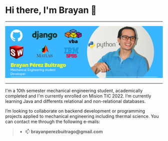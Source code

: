 # Hi there, I'm Brayan 👋
---

![alt text](https://github.com/bsperezb/bsperezb/blob/main/banner2.png "Banner Brayan Pérez 1")

---


<p> I'm a 10th semester mechanical engineering student, academically completed and I'm currently enrolled on Mision TIC 2022.
I’m currently learning Java and differents relational and non-relational databases.</p>

<p> I’m looking to collaborate on backend development or programming projects applied to mechanical engineering including thermal science.
You can contact me  through the following e-mails: </p>

> * 📫  __brayanperezbuitrago@gmail.com__ 

<!---
bsperezb/bsperezb is a ✨ special ✨ repository because its `README.md` (this file) appears on your GitHub profile.
You can click the Preview link to take a look at your changes.
--->
